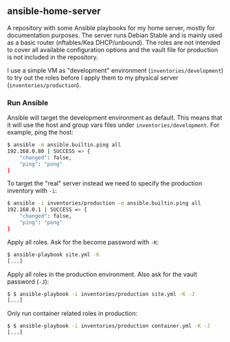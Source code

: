 ## ansible-home-server

A repository with some Ansible playbooks for my home server, mostly for documentation purposes. The server runs Debian Stable and is mainly used as a basic router (nftables/Kea DHCP/unbound). The roles are not intended to cover all available configuration options and the vault file for production is not included in the repository.

I use a simple VM as "development" environment (`inventories/development`) to try out the roles before I apply them to my physical server (`inventories/production`).

### Run Ansible

Ansible will target the development environment as default. This means that it will use the host and group vars files under `inventories/development`. For example, ping the host:

```bash
$ ansible -m ansible.builtin.ping all
192.168.0.80 | SUCCESS => {
    "changed": false,
    "ping": "pong"
}
```

To target the "real" server instead we need to specify the production inventory with `-i`:

```bash
$ ansible -i inventories/production -m ansible.builtin.ping all
192.168.0.1 | SUCCESS => {
    "changed": false,
    "ping": "pong"
}
```

Apply all roles. Ask for the become password with `-K`:

```bash
$ ansible-playbook site.yml -K
[...]
```

Apply all roles in the production environment. Also ask for the vault password (`-J`):

```bash
$ $ ansible-playbook -i inventories/production site.yml -K -J
[...]
```

Only run container related roles in production:

```bash
$ $ ansible-playbook -i inventories/production container.yml -K -J
[...]
```
